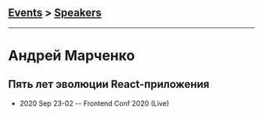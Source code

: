 ## [Events](../README.md) > [Speakers](../speakers.md)
---

# Андрей Марченко

## Пять лет эволюции React-приложения
- 2020 Sep 23-02 -- Frontend Conf 2020 (Live)    
